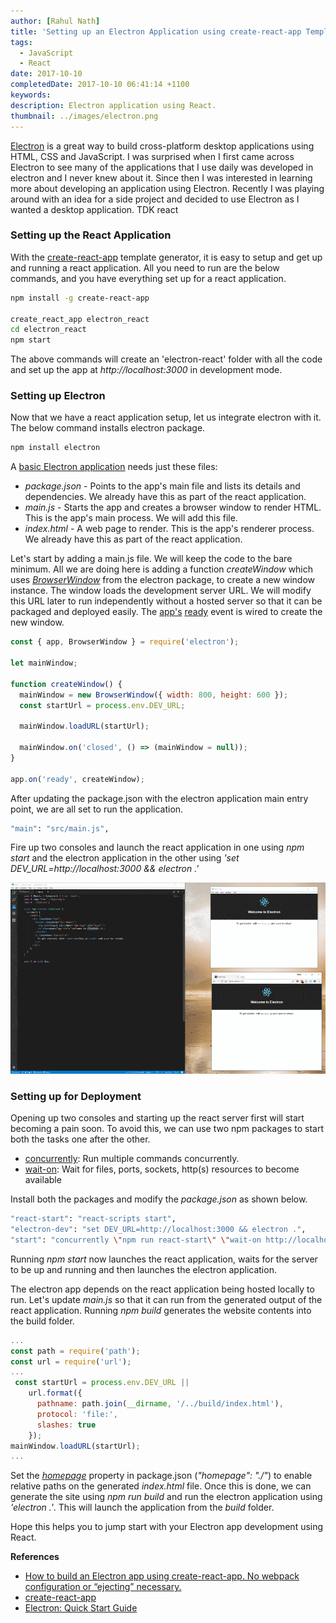 ```yaml
---
author: [Rahul Nath]
title: 'Setting up an Electron Application using create-react-app Template'
tags:
  - JavaScript
  - React
date: 2017-10-10
completedDate: 2017-10-10 06:41:14 +1100
keywords:
description: Electron application using React.
thumbnail: ../images/electron.png
---
```


[Electron](https://electron.atom.io/) is a great way to build cross-platform desktop applications using HTML, CSS and JavaScript. I was surprised when I first came across Electron to see many of the applications that I use daily was developed in electron and I never knew about it. Since then I was interested in learning more about developing an application using Electron. Recently I was playing around with an idea for a side project and decided to use Electron as I wanted a desktop application. TDK react

### Setting up the React Application

With the [create-react-app](https://github.com/facebookincubator/create-react-app) template generator, it is easy to setup and get up and running a react application. All you need to run are the below commands, and you have everything set up for a react application.

```bash
npm install -g create-react-app

create_react_app electron_react
cd electron_react
npm start
```

The above commands will create an 'electron-react' folder with all the code and set up the app at _http://localhost:3000_ in development mode.

### Setting up Electron

Now that we have a react application setup, let us integrate electron with it. The below command installs electron package.

```bash
npm install electron
```

A [basic Electron application](https://github.com/electron/electron-quick-start) needs just these files:

- _package.json_ - Points to the app's main file and lists its details and dependencies. We already have this as part of the react application.
- _main.js_ - Starts the app and creates a browser window to render HTML. This is the app's main process. We will add this file.
- _index.html_ - A web page to render. This is the app's renderer process. We already have this as part of the react application.

Let's start by adding a main.js file. We will keep the code to the bare minimum. All we are doing here is adding a function _createWindow_ which uses _[BrowserWindow](https://electron.atom.io/docs/api/browser-window/)_ from the electron package, to create a new window instance. The window loads the development server URL. We will modify this URL later to run independently without a hosted server so that it can be packaged and deployed easily. The [app's](https://electron.atom.io/docs/api/app/) [ready](https://electron.atom.io/docs/api/app/#event-ready) event is wired to create the new window.

```js
const { app, BrowserWindow } = require('electron');

let mainWindow;

function createWindow() {
  mainWindow = new BrowserWindow({ width: 800, height: 600 });
  const startUrl = process.env.DEV_URL;

  mainWindow.loadURL(startUrl);

  mainWindow.on('closed', () => (mainWindow = null));
}

app.on('ready', createWindow);
```

After updating the package.json with the electron application main entry point, we are all set to run the application.

```bash
"main": "src/main.js",
```

Fire up two consoles and launch the react application in one using _npm start_ and the electron application in the other using _'set DEV_URL=http://localhost:3000 && electron .'_

<img class="center" alt="Electron React" src="../images/electron_react.png">

### Setting up for Deployment

Opening up two consoles and starting up the react server first will start becoming a pain soon. To avoid this, we can use two npm packages to start both the tasks one after the other.

- [concurrently](https://www.npmjs.com/package/concurrently): Run multiple commands concurrently.
- [wait-on](https://www.npmjs.com/package/wait-on): Wait for files, ports, sockets, http(s) resources to become available

Install both the packages and modify the _package.json_ as shown below.

```bash
"react-start": "react-scripts start",
"electron-dev": "set DEV_URL=http://localhost:3000 && electron .",
"start": "concurrently \"npm run react-start\" \"wait-on http://localhost:3000/ && npm run electron-dev\""
```

Running _npm start_ now launches the react application, waits for the server to be up and running and then launches the electron application.

The electron app depends on the react application being hosted locally to run. Let's update _main.js_ so that it can run from the generated output of the react application. Running _npm build_ generates the website contents into the build folder.

```js
...
const path = require('path');
const url = require('url');
...
 const startUrl = process.env.DEV_URL ||
    url.format({
      pathname: path.join(__dirname, '/../build/index.html'),
      protocol: 'file:',
      slashes: true
    });
mainWindow.loadURL(startUrl);
...
```

Set the _[homepage](https://github.com/facebookincubator/create-react-app/blob/master/packages/react-scripts/template/README.md#building-for-relative-paths)_ property in package.json (_"homepage": "./"_) to enable relative paths on the generated _index.html_ file. Once this is done, we can generate the site using _npm run build_ and run the electron application using _'electron .'_. This will launch the application from the _build_ folder.

Hope this helps you to jump start with your Electron app development using React.

**References**

- [How to build an Electron app using create-react-app. No webpack configuration or “ejecting” necessary.](https://medium.freecodecamp.org/building-an-electron-application-with-create-react-app-97945861647c)
- [create-react-app](https://github.com/facebookincubator/create-react-app)
- [Electron: Quick Start Guide](https://github.com/electron/electron-quick-start)
